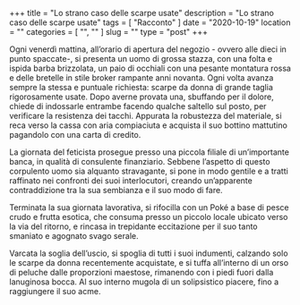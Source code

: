 +++
title = "Lo strano caso delle scarpe usate"
description = "Lo strano caso delle scarpe usate"
tags = [ "Racconto" ]
date = "2020-10-19"
location = ""
categories = [
  "",
  ""
]
slug = ""
type = "post"
+++

Ogni venerdì mattina, all’orario di apertura del negozio - ovvero alle dieci in punto spaccate-, si presenta un uomo di grossa stazza, con una folta e ispida barba brizzolata, un paio di occhiali con una pesante montatura rossa e delle bretelle in stile broker rampante anni novanta. Ogni volta avanza sempre la stessa e puntuale richiesta: scarpe da donna di grande taglia rigorosamente usate. Dopo averne provata una, sbuffando per il dolore, chiede di indossarle entrambe facendo qualche saltello sul posto, per verificare la resistenza dei tacchi. Appurata la robustezza del materiale, si reca verso la cassa con aria compiaciuta e acquista il suo bottino mattutino pagandolo con una carta di credito.

La giornata del feticista prosegue presso una piccola filiale di un’importante banca, in qualità di consulente finanziario. Sebbene l’aspetto di questo corpulento uomo sia alquanto stravagante, si pone in modo gentile e a tratti raffinato nei confronti dei suoi interlocutori, creando un’apparente contraddizione tra la sua sembianza e il suo modo di fare.

Terminata la sua giornata lavorativa,  si rifocilla con un Poké a base di pesce crudo e frutta esotica, che consuma presso un piccolo locale ubicato verso la via del ritorno, e rincasa in trepidante eccitazione per il suo tanto smaniato e agognato svago serale. 

Varcata la soglia dell’uscio, si spoglia di tutti i suoi indumenti, calzando solo le scarpe da donna recentemente acquistate, e si tuffa all’interno di un orso di peluche dalle proporzioni maestose, rimanendo con i piedi fuori dalla lanuginosa bocca. Al suo interno mugola di un solipsistico piacere, fino a raggiungere il suo acme.
